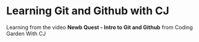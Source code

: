 # Learning Git and Github with CJ

Learning from the video **Newb Quest - Intro to Git and Github** from Coding Garden With CJ
